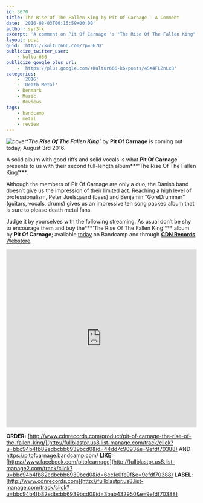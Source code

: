 ```yaml
---
id: 3670
title: The Rise Of The Fallen King by Pit Of Carnage - A Comment
date: '2016-08-03T00:15:59+00:00'
author: syr3fx
excerpt: 'A comment on Pit Of Carnage''s "The Rise Of The Fallen King" album (2016).'
layout: post
guid: 'http://kultur666.com/?p=3670'
publicize_twitter_user:
    - kultur666
publicize_google_plus_url:
    - 'https://plus.google.com/+Kultur666-k6/posts/4SX4FLZnLxB'
categories:
    - '2016'
    - 'Death Metal'
    - Denmark
    - Music
    - Reviews
tags:
    - bandcamp
    - metal
    - review
---
```


![cover](http://localhost:8080/wp-content/uploads/2016/07/cover2.jpg?w=680)***‘The Rise Of The Fallen King’*** by **Pit Of Carnage** is coming out today, August 3rd 2016.

A solid album with good riffs and solid vocals is what **Pit Of Carnage** presents to us with their second full-length album***‘The Rise Of The Fallen King’***.

Although the members of Pit Of Carnage are only a duo, the Danish band doesn’t give us the impression of their limited act. Reaching a high level of professionalism, Peter Juelsgaard (bass) and Benjamin “GoreDrummer” (guitars, vocals, drums) gives us an impressive ten song packed album that is sure to please death metal fans.

Judge it by yourselves with the following streaming. As usual don’t be shy to encourage them and buy the***‘The Rise Of The Fallen King’*** album by **Pit Of Carnage**; available <span style="text-decoration:underline;">today</span> on Bandcamp and through [**CDN Records** Webstore](http://www.cdnrecords.com/product/pit-of-carnage-the-rise-of-the-fallen-king/).

<iframe style="border: 0; width: 100%; height: 472px;" src="https://bandcamp.com/EmbeddedPlayer/album=688098211/size=large/bgcol=333333/linkcol=e99708/tracklist=false/transparent=true/" seamless></iframe>

**ORDER:** [http://www.cdnrecords.com/product/pit-of-carnage-the-rise-of-the-fallen-king/](http://fullblastpr.us8.list-manage.com/track/click?u=bbc94b4fb82edbcbb6939bcd0&id=44dd7c9093&e=9efdf70388) AND <https://pitofcarnage.bandcamp.com/>
**LIKE:** [https://www.facebook.com/pitofcarnage](http://fullblastpr.us8.list-manage2.com/track/click?u=bbc94b4fb82edbcbb6939bcd0&id=6ec1e0fe9f&e=9efdf70388)
**LABEL**: [http://www.cdnrecords.com](http://fullblastpr.us8.list-manage.com/track/click?u=bbc94b4fb82edbcbb6939bcd0&id=3bab432950&e=9efdf70388)